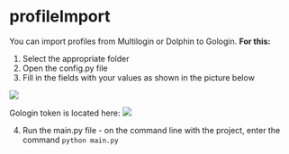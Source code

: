 # profileImport

You can import profiles from Multilogin or Dolphin to Gologin. **For this:**
1. Select the appropriate folder
2. Open the config.py file
3. Fill in the fields with your values as shown in the picture below

![](https://lh3.googleusercontent.com/FSZqdZYKeusEwV3EIsaoToxE3CNfct6aa1879W_UBeRiOVDnqU_vJ3kVNzYoLou_IZrdThS7TS_hDG5Y-HXZKEJ0qblmJCxCAB56hGWb-pSnhbjd_koxbskRn5dgNbbykjeOnyY6hsQ6M0l2OFiMe2l4WQ3wUl-gyoFhzUmIEHM8AAJ8k6RsUsCN3YifbrXoeiwQkaS26yN1zjb2QY2E6NTH_c2SmzcHN4DJPrT1-3J8fpy2VGI6hdsINP9fms77S56Qxqb2I-fyIngzIIKLkTPi29K0yZ6MZydR8d1ElGvAfC1QVxCvOzh-6R8x-XDthRaN5isZGrxQHWsAZUhUNF_j8gL2XrK-NDdzJ4r-zxyG8YCiwC4d5AjTwSv6TeVBcm3m6Ls6lNx_HBe8cG8vkqHsgWP53DFQBsdXXRs7t0vZMcjRMi6ixCJkxpZxHOpHMF6fQ-h6YDx2NVpOqtOwrGECzyxyBsUsLC7XZH0L4uS90JQB3pq48Rvhv1JiZG_hvkIui1ASk-Jpu_VpZupnaoNiDL8Pn5J4qOJiWlV5K3EjDeTMr2CUMPWxa4HNHs5b9yyzpSbO3Uw7hGXuztniCkREAOzhh9RCbv_HVfX1FmwS5EYItph_Lrrs-n9i4MTEl3QCheXoN6wUxuvoOwUyTUWMDYZhGeiikz5s_aqKCCsmje03wyo-I1POIDGa-nDB7u-9CTq8f9032HpxSCALJnGv_KQmxelIIzW5CtlxikXp1SGtQ-zD2VqNFzebBo-njPzOgvuNQfPd4jT3EsF-e1sFKvsqsI3PgL1GE3vz419oRwNVRdjpLAZpVuYYRbBvqmT8LvDRwmLEyNsOc_qDxUWS1ZkptyBaQZgFvYcBRdKUWB-1O5BtgmAZHX3uFBlZ2v0AMLBWg23l-40tJGbAGCN0L-Lv9IQciCMcx0B7rxDT5QAtDDQGHYdw9xxng7q-RXg5mrd9Ony_cCKqCAseww=w894-h371-no?authuser=0)

Gologin token is located here:
![](https://user-images.githubusercontent.com/12957968/146891933-c3b60b4d-c850-47a5-8adf-bc8c37372664.gif)

4. Run the main.py file - on the command line with the project, enter the command ```python main.py```